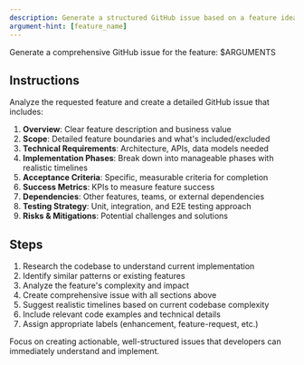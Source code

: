 ```yaml
---
description: Generate a structured GitHub issue based on a feature idea
argument-hint: [feature_name]
---
```


Generate a comprehensive GitHub issue for the feature: $ARGUMENTS

## Instructions
Analyze the requested feature and create a detailed GitHub issue that includes:

1. **Overview**: Clear feature description and business value
2. **Scope**: Detailed feature boundaries and what's included/excluded
3. **Technical Requirements**: Architecture, APIs, data models needed
4. **Implementation Phases**: Break down into manageable phases with realistic timelines
5. **Acceptance Criteria**: Specific, measurable criteria for completion
6. **Success Metrics**: KPIs to measure feature success
7. **Dependencies**: Other features, teams, or external dependencies
8. **Testing Strategy**: Unit, integration, and E2E testing approach
9. **Risks & Mitigations**: Potential challenges and solutions

## Steps
1. Research the codebase to understand current implementation
2. Identify similar patterns or existing features
3. Analyze the feature's complexity and impact
4. Create comprehensive issue with all sections above
5. Suggest realistic timelines based on current codebase complexity
6. Include relevant code examples and technical details
7. Assign appropriate labels (enhancement, feature-request, etc.)

Focus on creating actionable, well-structured issues that developers can immediately understand and implement.
